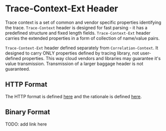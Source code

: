 # Trace-Context-Ext Header

Trace context is a set of common and vendor specific properties identifying the trace. `Trace-Context` header is designed for fast parsing - it has a predefined structure and fixed length fields. `Trace-Context-Ext` header carries the extended properties in a form of collection of name/value pairs.

`Trace-Context-Ext` header defined separately from `Correlation-Context`. It designed to carry ONLY properties defined by tracing library, not user-defined properties. This way cloud vendors and libraries may guarantee it's value transmission. Transmission of a larger baggage header is not guaranteed.  

## HTTP Format
The HTTP format is defined [here](HTTP_HEADER_FORMAT.md) and the rationale is defined
[here](HTTP_HEADER_RATIONALE.md).

## Binary Format
TODO: add link here